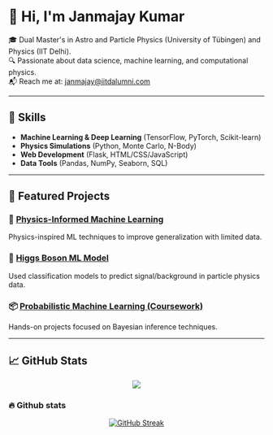# 👋 Hi, I'm Janmajay Kumar

🎓 Dual Master's in Astro and Particle Physics (University of Tübingen) and Physics (IIT Delhi).  
🔍 Passionate about data science, machine learning, and computational physics.  
📬 Reach me at: janmajay@iitdalumni.com

---

## 🚀 Skills
- **Machine Learning & Deep Learning** (TensorFlow, PyTorch, Scikit-learn)
- **Physics Simulations** (Python, Monte Carlo, N-Body)
- **Web Development** (Flask, HTML/CSS/JavaScript)
- **Data Tools** (Pandas, NumPy, Seaborn, SQL)

---

## 💼 Featured Projects

### 🧠 [Physics-Informed Machine Learning](https://github.com/QED137/PIML)
Physics-inspired ML techniques to improve generalization with limited data.

### 🔭 [Higgs Boson ML Model](https://github.com/QED137/HiggsBosonML)
Used classification models to predict signal/background in particle physics data.
<!--
### 🌐 [Full-Stack Job Board App](https://github.com/QED137/FlaskOnReplit)
Flask app with MySQL backend for job search and applications.  
🔗 [Live Demo](https://web-development-with-flask.onrender.com/)
-->
### 📦 [Probabilistic Machine Learning (Coursework)](https://github.com/QED137/Probabilistic-Machine-Learning)
Hands-on projects focused on Bayesian inference techniques.

---

## 📈 GitHub Stats

<p align="center">
  <img src="https://github-readme-streak-stats.herokuapp.com?user=QED137&theme=solarized-dark&border_radius=6" />
</p>


### :fire: Github stats
<div align="center">
<a href="https://git.io/streak-stats"><img src="https://github-readme-streak-stats.herokuapp.com?user=QED137&theme=solarized-dark&border_radius=6&card_width=700&card_height=200" alt="GitHub Streak" /></a>
</div>

  

